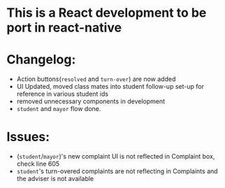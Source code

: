 # This is a React development to be port in react-native

# Changelog:

- Action buttons(`resolved` and `turn-over`) are now added
- UI Updated, moved class mates into student follow-up set-up for reference in various student ids
- removed unnecessary components in development
- `student` and `mayor` flow done.

# Issues:

- (`student`/`mayor`)'s new complaint UI is not reflected in Complaint box, check line 605
- `student`'s turn-overed complaints are not reflecting in Complaints and the adviser is not available
